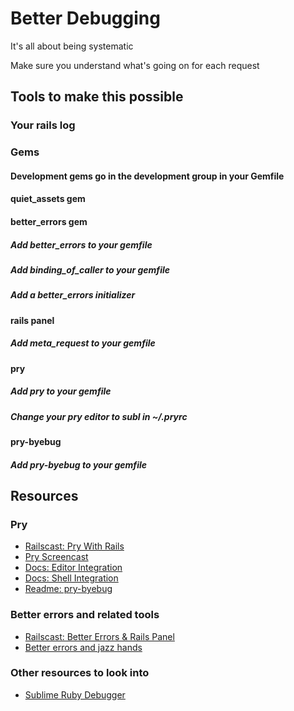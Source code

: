 # Better Debugging

It's all about being systematic

Make sure you understand what's going on for each request

## Tools to make this possible

### Your rails log

### Gems

#### Development gems go in the development group in your Gemfile

#### quiet_assets gem

#### better_errors gem 

##### Add better_errors to your gemfile

##### Add binding_of_caller to your gemfile

##### Add a better_errors initializer

#### rails panel

##### Add meta_request to your gemfile

#### pry

##### Add pry to your gemfile

##### Change your pry editor to subl in ~/.pryrc

#### pry-byebug

##### Add pry-byebug to your gemfile

## Resources

### Pry
* [Railscast: Pry With Rails](http://railscasts.com/episodes/280-pry-with-rails)
* [Pry Screencast](https://vimeo.com/26391171)
* [Docs: Editor Integration](https://github.com/pry/pry/wiki/Editor-integration)
* [Docs: Shell Integration](https://github.com/pry/pry/wiki/Shell-Integration)
* [Readme: pry-byebug](https://github.com/deivid-rodriguez/pry-byebug)

### Better errors and related tools
* [Railscast: Better Errors & Rails Panel](http://railscasts.com/episodes/402-better-errors-railspanel)
* [Better errors and jazz hands](http://www.mutuallyhuman.com/blog/2013/05/17/better-rails-debugging-with-better_errors-and-jazz_hands/)

### Other resources to look into
* [Sublime Ruby Debugger](https://github.com/shuky19/sublime_debugger)

